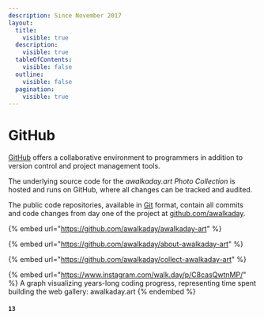 ```yaml
---
description: Since November 2017
layout:
  title:
    visible: true
  description:
    visible: true
  tableOfContents:
    visible: false
  outline:
    visible: false
  pagination:
    visible: true
---
```


# GitHub

[GitHub](https://github.com/) offers a collaborative environment to programmers in addition to version control and project management tools.

The underlying source code for the _awalkaday.art Photo Collection_ is hosted and runs on GitHub, where all changes can be tracked and audited.

The public code repositories, available in [Git](https://git-scm.com/) format, contain all commits and code changes from day one of the project at [github.com/awalkaday](https://github.com/awalkaday).

{% embed url="https://github.com/awalkaday/awalkaday-art" %}

{% embed url="https://github.com/awalkaday/about-awalkaday-art" %}

{% embed url="https://github.com/awalkaday/collect-awalkaday-art" %}

{% embed url="https://www.instagram.com/walk.day/p/C8casQwtnMP/" %}
A graph visualizing years-long coding progress, representing time spent building the web gallery: awalkaday.art
{% endembed %}

#### `13`
